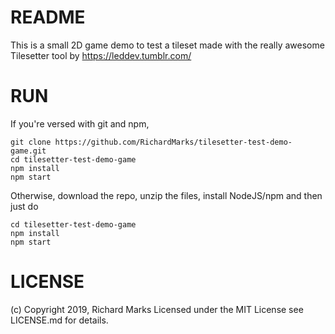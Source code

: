 # README

This is a small 2D game demo to test a tileset made with the really awesome Tilesetter tool by https://leddev.tumblr.com/

# RUN

If you're versed with git and npm,
```
git clone https://github.com/RichardMarks/tilesetter-test-demo-game.git
cd tilesetter-test-demo-game
npm install
npm start
```

Otherwise, download the repo, unzip the files, install NodeJS/npm and then just do
```
cd tilesetter-test-demo-game
npm install
npm start
```

# LICENSE

(c) Copyright 2019, Richard Marks
Licensed under the MIT License see LICENSE.md for details.
